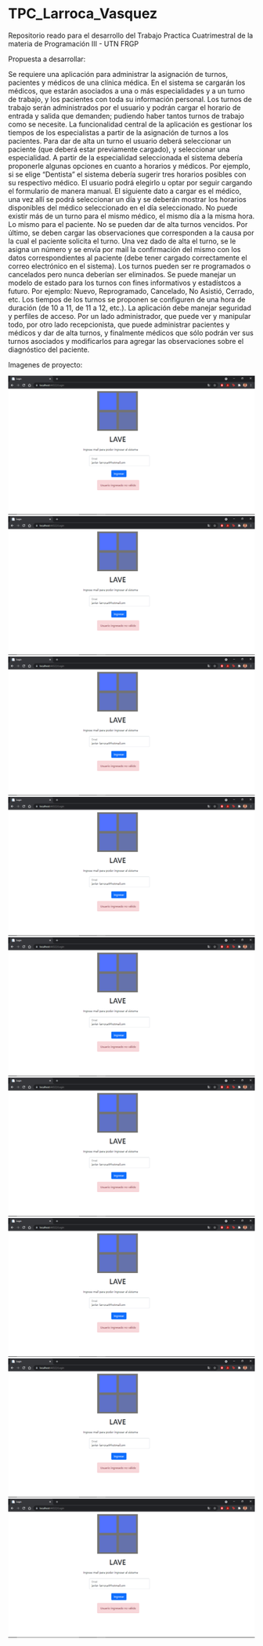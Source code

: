 # TPC_Larroca_Vasquez
Repositorio reado para el desarrollo del Trabajo Practica Cuatrimestral de la materia de Programación III - UTN FRGP

Propuesta a desarrollar:

Se requiere una aplicación para administrar la asignación de turnos, pacientes y médicos de una
clínica médica.
En el sistema se cargarán los médicos, que estarán asociados a una o más especialidades y a un
turno de trabajo, y los pacientes con toda su información personal. Los turnos de trabajo serán
administrados por el usuario y podrán cargar el horario de entrada y salida que demanden;
pudiendo haber tantos turnos de trabajo como se necesite.
La funcionalidad central de la aplicación es gestionar los tiempos de los especialistas a partir de la
asignación de turnos a los pacientes.
Para dar de alta un turno el usuario deberá seleccionar un paciente (que deberá estar previamente cargado), y seleccionar una especialidad. A partir de la especialidad seleccionada el sistema debería proponerle algunas opciones en cuanto a horarios y médicos. Por ejemplo, si se elige “Dentista” el sistema debería sugerir tres horarios posibles con su respectivo médico. El usuario podrá elegirlo u optar por seguir cargando el formulario de manera manual. El siguiente dato a cargar es el médico, una vez allí se podrá seleccionar un día y se deberán mostrar los horarios disponibles del médico seleccionado en el día seleccionado.
No puede existir más de un turno para el mismo médico, el mismo día a la misma hora. Lo mismo
para el paciente. No se pueden dar de alta turnos vencidos. Por último, se deben cargar las
observaciones que corresponden a la causa por la cual el paciente solicita el turno. Una vez dado
de alta el turno, se le asigna un número y se envía por mail la confirmación del mismo con los
datos correspondientes al paciente (debe tener cargado correctamente el correo electrónico en el
sistema).
Los turnos pueden ser re programados o cancelados pero nunca deberían ser eliminados.
Se puede manejar un modelo de estado para los turnos con fines informativos y estadístcos a futuro. Por ejemplo: Nuevo, Reprogramado, Cancelado, No Asistió, Cerrado, etc.
Los tiempos de los turnos se proponen se configuren de una hora de duración (de 10 a 11, de 11
a 12, etc.).
La aplicación debe manejar seguridad y perfiles de acceso. Por un lado administrador, que puede
ver y manipular todo, por otro lado recepcionista, que puede administrar pacientes y médicos y
dar de alta turnos, y finalmente médicos que sólo podrán ver sus turnos asociados y modificarlos para agregar las observaciones sobre el diagnóstico del paciente.

Imagenes de proyecto:

<img src="Imagenes-Final/1.PNG" alt="Captura 1"/>
<img src="Imagenes-Final/1.PNG" alt="Captura 2"/>
<img src="Imagenes-Final/1.PNG" alt="Captura 3"/>
<img src="Imagenes-Final/1.PNG" alt="Captura 4"/>
<img src="Imagenes-Final/1.PNG" alt="Captura 5"/>
<img src="Imagenes-Final/1.PNG" alt="Captura 6"/>
<img src="Imagenes-Final/1.PNG" alt="Captura 7"/>
<img src="Imagenes-Final/1.PNG" alt="Captura 8"/>
<img src="Imagenes-Final/1.PNG" alt="Captura 9"/>
